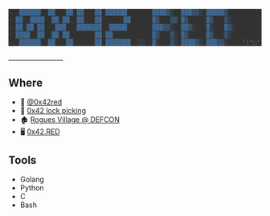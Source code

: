 <div style="background-color: rgb(50, 50, 50);color:#A20901;">

```diff
-  ▓▓▓▓▓▓  ▓▓   ▓▓ ▓▓   ▓▓ ▓▓▓▓▓▓       ▓▓▓▓▒░  ▓▓▓▒▒░ ▓▓▓▓▓▒            
- ▓▓  ▓▓▓▓  ▓▓ ▓▓  ▓▓   ▓▓      ▓▓      ▓▒   ▒▒ ▓▒     ▓▒   ▒░           
- ▓▓ ▓▓ ▓▓   ▓▓▓   ▓▓▓▓▓▓▓  ▓▓▓▓▓       ▓▓▓▒▒░  ▓▓▒░   ▓░   ▓▒░          
- ▓▓▓▓  ▓▓  ▓▓ ▓▓       ▓▓ ▓▓           ▓▒   ▒░ ▓▒     ▓▒   ▒░           
-  ▓▓▓▓▓▓  ▓▓   ▓▓      ▓▓ ▓▓▓▓▓▓▓  ░░  ▓░   ▒░ ▓▓▓▓▒░ ▓▓▓▒▒░    ╯(°□° ╯)
```

</div>
<!-- too many secrets -->
_________________

## Where
- 🦆 [@0x42red](https://twitter.com/0x42red)
- 🔏 [0x42 lock picking](https://www.youtube.com/channel/UCf-gBYuLvc6p71w57UiGSWg)
- 🏚 [Rogues Village @ DEFCON](https://roguesvillage.com)
- 🖥️ [0x42.RED](https://0x42.RED)

## Tools
- Golang
- Python
- C
- Bash
